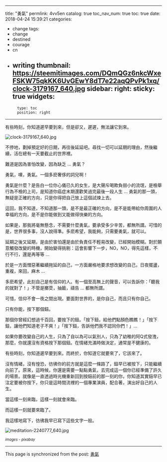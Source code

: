 
---
title: "勇氣"
permlink: 4vv5en
catalog: true
toc_nav_num: true
toc: true
date: 2018-04-24 15:39:21
categories:
- change
tags:
- change
- destined
- courage
- cn
- writing
thumbnail: https://steemitimages.com/DQmQGz6nkcWxeFSKW75qkKK6UvGEwY8dT7e22aqQPvPk1xq/clock-3179167_640.jpg
sidebar:
    right:
        sticky: true
widgets:
    -
        type: toc
        position: right
---


有些時刻，你知道遲早要到來，但是卻又，遲遲，無法讓它到來。

![clock-3179167_640.jpg](https://steemitimages.com/DQmQGz6nkcWxeFSKW75qkKK6UvGEwY8dT7e22aqQPvPk1xq/clock-3179167_640.jpg)

不停地，劃掉預定好的日期，再往後延延吧。尋找一切可以延期的理由，然後繼續，活在總有一天要截止的世界裡。

難道是因為害怕改變，因為缺乏 ... 勇氣？

勇氣，噢，勇氣。一個多麽奢侈的詞兒啊！

勇氣是什麼？是告白一位你心儀已久的女生，是大聲斥喝欺負弱小的流氓，是檢舉行為不檢的上司，是知道你癌症末期還歡笑過完最後一段人生 ... 勇氣的那一頭，無疑是正確的方向，只是你得把自己放上這個試煉上去。

這回，我不知道，不知道那一頭，是不是最正確的方向，是不是能帶給你周圍的人幸福的方向，是不是你能做到又能做得快樂的方向。

如果是，那我將毫無懸念，不需要什麼勇氣，要承受多少辛苦，都無所謂。可惜的是，世界很多事，沒人說得準。多麽希望，我能夠，只需要勇氣，就可以。

延期之後又延期，是由於害怕還是由於負責任不輕易改變，已經開始模糊。對於願意觸發改變的時機，開始變得挑剔：這會影響下一步，NO，NO，得先這樣，不行不行，還是再等等 ... 

於是一方面憎惡著繼續拖延的自己，一方面嚴格地要求想改變的自己，日夜擺盪，重複，來回，麻木 ...

多麽希望，此刻自己是有信仰的人。有一個至高無上的聲音，可以告訴你：「聽我的就對了！」不管是擲茭，抽籤，禱告 ... 都無所謂。

可惜，信仰不會一夜之間出現。要面對世界的，是你自己，而且只有你自己。

只有你能，按下那個鈕。

那個你曾經幻想過千百回，要按下的鈕。「按下鈕，給他們點顏色瞧瞧！」「按下鈕，讓他們知道老子不爽！」「按下鈕，告訴他們我不認同你們！」... 

如果你要改變自己的人生，只為了自以為可以氣別人，只為了幼稚的阿Q式發洩，那麼，你就還沒有資格按下那個鈕。在情緒充滿時做決定，通常是不健康的。



有些時刻，你知道遲早要到來。而終於，你知道它就要來了，它該來了。

沒有情緒，沒有惶恐，彷彿你的前方就是這麼一條路了，鈕早已被按下，只能繼續向前了。原來，這時候，你還是需要一點點勇氣，去完成這一個你已經準備了許久的場景。就像是一直透過時光機重新回到按鈕前的那一刻的你，你知道其實鈕早已注定要被你按下，你只是這時間流裡的一個專業演員，配合著，演出好自己的人生。

當這樣一刻來臨，這樣一刻就會來臨。

而這樣一刻就要來臨了。

我這樣地寫下，彷彿我早已寫下這些文字一般。

![meditation-2240777_640.jpg](https://steemitimages.com/DQmYphbYPQh82VDknyNbaPk12NewXySNg6na82k5PoBAk3X/meditation-2240777_640.jpg)

<sub>*images - pixabay*</sub>

- - -

This page is synchronized from the post: [勇氣](https://steemit.com/@deanliu/4vv5en)
